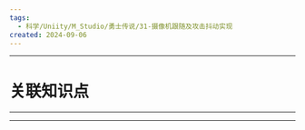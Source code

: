 ```yaml
---
tags:
  - 科学/Uniity/M_Studio/勇士传说/31-摄像机跟随及攻击抖动实现
created: 2024-09-06
---
```


---
# 关联知识点



---




---
